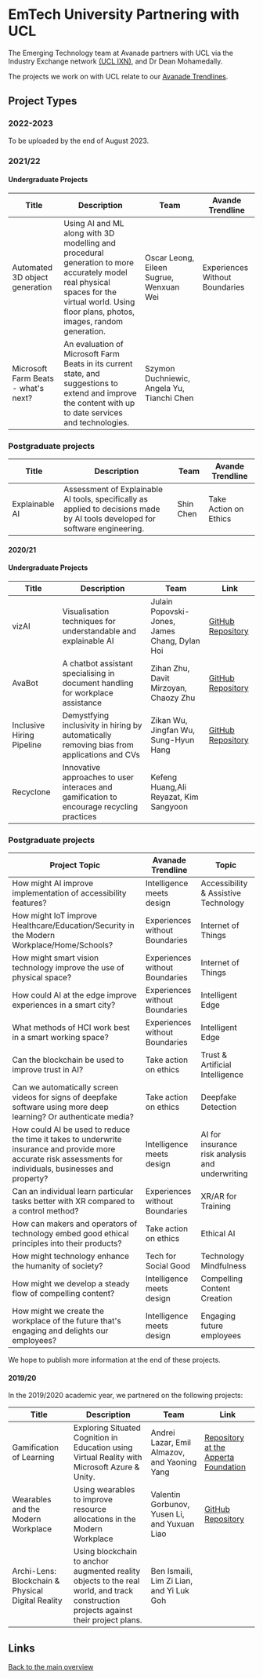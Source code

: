 # EmTech University Partnering with UCL

The Emerging Technology team at Avanade partners with UCL via the Industry Exchange network [(UCL IXN)](https://www.ucl.ac.uk/computer-science/collaborate/ucl-industry-exchange-network-ucl-ixn), and Dr Dean Mohamedally.

The projects we work on with UCL relate to our [Avanade Trendlines](https://www.avanade.com/en/thinking/research-and-insights/trendlines).

## Project Types
### 2022-2023

To be uploaded by the end of August 2023.

### 2021/22

#### Undergraduate Projects

| Title                               | Description                                                                                                                                                                                  | Team                                       | Avande Trendline               |
| ----------------------------------- | -------------------------------------------------------------------------------------------------------------------------------------------------------------------------------------------- | ------------------------------------------ | ------------------------------ |
| Automated 3D object generation      | Using AI and ML along with 3D modelling and procedural generation to more accurately model real physical spaces for the virtual world. Using floor plans, photos, images, random generation. | Oscar Leong, Eileen Sugrue, Wenxuan Wei    | Experiences Without Boundaries |
| Microsoft Farm Beats - what's next? | An evaluation of Microsoft Farm Beats in its current state, and suggestions to extend and improve the content with up to date services and technologies.                                     | Szymon Duchniewic, Angela Yu, Tianchi Chen |

### Postgraduate projects

| Title          | Description                                                                                                                   | Team      | Avande Trendline      |
| -------------- | ----------------------------------------------------------------------------------------------------------------------------- | --------- | --------------------- |
| Explainable AI | Assessment of Explainable AI tools, specifically as applied to decisions made by AI tools developed for software engineering. | Shin Chen | Take Action on Ethics |

#### 2020/21

#### Undergraduate Projects

| Title                     | Description                                                                                | Team                                          | Link                                                                              |
| ------------------------- | ------------------------------------------------------------------------------------------ | --------------------------------------------- | --------------------------------------------------------------------------------- |
| vizAI                     | Visualisation techniques for understandable and explainable AI                             | Julain Popovski-Jones, James Chang, Dylan Hoi | [GitHub Repository](https://github.com/deCourier/vizAI)                           |
| AvaBot                    | A chatbot assistant specialising in document handling for workplace assistance             | Zihan Zhu, Davit Mirzoyan, Chaozy Zhu         | [GitHub Repository](https://github.com/UCLComputerScience/COMP0016_2020_21_Team8) |
| Inclusive Hiring Pipeline | Demystfying inclusivity in hiring by automatically removing bias from applications and CVs | Zikan Wu, Jingfan Wu, Sung-Hyun Hang          | [GitHub Repository](https://github.com/UCLComputerScience/COMP0016_2020_21_Team9) |
| Recyclone                 | Innovative approaches to user interaces and gamification to encourage recycling practices  | Kefeng Huang,Ali Reyazat, Kim Sangyoon        |

### Postgraduate projects

| Project Topic                                                                                                                                                 | Avanade Trendline              | Topic                                           |
| ------------------------------------------------------------------------------------------------------------------------------------------------------------- | ------------------------------ | ----------------------------------------------- |
| How might AI improve implementation of accessibility features?                                                                                                | Intelligence meets design      | Accessibility & Assistive Technology            |
| How might IoT improve Healthcare/Education/Security in the Modern Workplace/Home/Schools?                                                                     | Experiences without Boundaries | Internet of Things                              |
| How might smart vision technology improve the use of physical space?                                                                                          | Experiences without Boundaries | Internet of Things                              |
| How could AI at the edge improve experiences in a smart city?                                                                                                 | Experiences without Boundaries | Intelligent Edge                                |
| What methods of HCI work best in a smart working space?                                                                                                       | Experiences without Boundaries | Intelligent Edge                                |
| Can the blockchain be used to improve trust in AI?                                                                                                            | Take action on ethics          | Trust & Artificial Intelligence                 |
| Can we automatically screen videos for signs of deepfake software using more deep learning? Or authenticate media?                                            | Take action on ethics          | Deepfake Detection                              |
| How could AI be used to reduce the time it takes to underwrite insurance and provide more accurate risk assessments for individuals, businesses and property? | Intelligence meets design      | AI for insurance risk analysis and underwriting |
| Can an individual learn particular tasks better with XR compared to a control method?                                                                         | Experiences without Boundaries | XR/AR for Training                              |
| How can makers and operators of technology embed good ethical principles into their products?                                                                 | Take action on ethics          | Ethical AI                                      |
| How might technology enhance the humanity of society?                                                                                                         | Tech for Social Good           | Technology Mindfulness                          |
| How might we develop a steady flow of compelling content?                                                                                                     | Intelligence meets design      | Compelling Content Creation                     |
| How might we create the workplace of the future that's engaging and delights our employees?                                                                   | Intelligence meets design      | Engaging future employees                       |

We hope to publish more information at the end of these projects.

#### 2019/20

In the 2019/2020 academic year, we partnered on the following projects:

| Title                                             | Description                                                                                                                          | Team                                         | Link                                                                                         |
| ------------------------------------------------- | ------------------------------------------------------------------------------------------------------------------------------------ | -------------------------------------------- | -------------------------------------------------------------------------------------------- |
| Gamification of Learning                          | Exploring Situated Cognition in Education using Virtual Reality with Microsoft Azure & Unity.                                        | Andrei Lazar, Emil Almazov, and Yaoning Yang | [Repository at the Apperta Foundation](https://github.com/AppertaFoundation/IXN_Learning360) |
| Wearables and the Modern Workplace                | Using wearables to improve resource allocations in the Modern Workplace                                                              | Valentin Gorbunov, Yusen Li, and Yuxuan Liao | [GitHub Repository](https://github.com/Shadowhusky/SmartWorkSpace)                           |
| Archi-Lens: Blockchain & Physical Digital Reality | Using blockchain to anchor augmented reality objects to the real world, and track construction projects against their project plans. | Ben Ismaili, Lim Zi Lian, and Yi Luk Goh     |

## Links

[Back to the main overview](./README.md)
